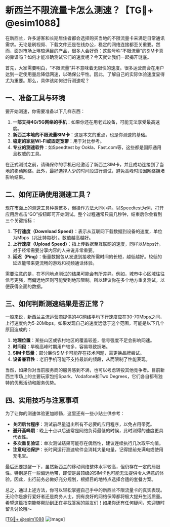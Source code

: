 # 新西兰不限流量卡怎么测速？【TG💪+ @esim1088】

在新西兰，许多游客和长期居住者都会选择购买当地的不限流量卡来满足日常通讯需求。无论是刷视频、下载文件还是在线办公，稳定的网络连接都至关重要。然而，面对市场上琳琅满目的产品，很多人会好奇：这些号称“不限流量”的SIM卡真的靠谱吗？如何才能准确测试它们的速度呢？今天就让我们一起揭开谜底。

首先，大家需要明白，“不限流量”并不意味着无限快的速度。很多运营商会在用户达到一定使用量后降低网速，以确保公平性。因此，了解自己的实际体验速度显得尤为重要。那么，具体该如何进行测速呢？

## 一、准备工具与环境

要开始测速，你需要准备以下几样东西：

1. **一部支持4G/5G网络的手机**：如果你还在用老式设备，可能无法享受最高速度。
2. **新西兰本地的不限流量SIM卡**：这是本文的重点，也是你测速的基础。
3. **稳定的家庭Wi-Fi或固定宽带**：用于对比参考。
4. **专业的测速软件**：如Speedtest by Ookla、Fast.com等，这些都是国际通用且权威的工具。

在正式测试之前，请确保你的手机已经激活了新西兰SIM卡，并且成功连接到了当地的移动网络。此外，最好选择人少的时间段进行测试，避免高峰时段因网络拥堵影响结果。

## 二、如何正确使用测速工具？

现在市面上的测速工具种类繁多，但操作方法大同小异。以Speedtest为例，打开应用后点击“GO”按钮即可开始测试。整个过程通常只需几秒钟，结束后你会看到三个关键指标：

1. **下行速度（Download Speed）**：表示从互联网下载数据到设备的速度，单位为Mbps（兆比特每秒）。数值越高越好。
2. **上行速度（Upload Speed）**：指上传数据至互联网的速度，同样以Mbps计。对于经常需要分享内容的人来说非常重要。
3. **延迟（Ping）**：衡量数据包从发送到接收所需时间的长短，越低越好。较低的延迟能带来更流畅的游戏和视频通话体验。

需要注意的是，在不同地点测试的结果可能会有所差异。例如，城市中心区域往往信号更强，而偏远地区则可能受到地形限制。所以建议你在多个地方重复测试，以便获得全面的数据。

## 三、如何判断测速结果是否正常？

一般来说，新西兰主流运营商提供的4G网络平均下行速度应在30-70Mbps之间，上行速度约为5-20Mbps。如果发现自己的速度远低于这个范围，可能是以下几个原因造成的：

1. **地理位置**：某些山区或农村地区的覆盖较差，信号强度不足会影响网速。
2. **时间段**：早晚高峰时期用户较多，容易导致拥堵。
3. **SIM卡质量**：部分廉价SIM卡可能存在技术问题，需更换品牌尝试。
4. **设备兼容性**：老旧手机可能不支持最新的频段，从而限制了性能表现。

当然，如果你对当前服务商的服务感到不满，也可以考虑转投其他竞争者。目前新西兰市场上的主要玩家包括Spark、Vodafone和Two Degrees，它们各自都有独特的优惠活动和服务优势。

## 四、实用技巧与注意事项

为了让你的测速体验更加顺畅，这里还有一些小贴士供参考：

- **关闭后台程序**：测试前尽量退出所有不必要的应用程序，以免占用带宽。
- **避开高峰期**：晚上十点以后通常是网络负荷最低的时候，此时测得的速度更具代表性。
- **多次重复验证**：单次测试结果可能存在偶然性，建议连续执行几次取平均值。
- **注意电池保护**：长时间运行测速软件会消耗大量电量，记得提前充满电或使用充电宝。

最后还要提醒一下，虽然新西兰的移动网络整体水平较高，但仍存在一定的局限性。特别是在一些偏远地带，即使是最顶级的SIM卡也可能无法提供令人满意的体验。因此，出行前务必做好充分规划，根据目的地特点选择合适的套餐方案。

总之，通过上述方法，你可以轻松掌握自己手中的新西兰不限流量卡的真实表现。无论你是旅行爱好者还是商务人士，拥有良好的网络保障都将极大提升生活质量。希望这篇指南能够帮助到正在寻找答案的朋友们！如果你还有任何疑问，欢迎随时留言讨论哦～

[[TG💪+ @esim1088](https://t.me/s/esim1088) ![Image](https://i.postimg.cc/4NQfJmqS/Snipaste-2025-05-13-00-14-12.png)]